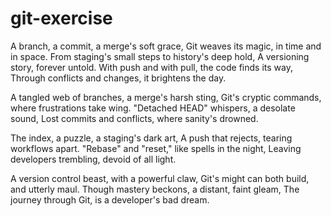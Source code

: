 # git-exercise

A branch, a commit, a merge's soft grace,
Git weaves its magic, in time and in space.
From staging's small steps to history's deep hold,
A versioning story, forever untold.
With push and with pull, the code finds its way,
Through conflicts and changes, it brightens the day.

A tangled web of branches, a merge's harsh sting,
Git's cryptic commands, where frustrations take wing.
"Detached HEAD" whispers, a desolate sound,
Lost commits and conflicts, where sanity's drowned.

The index, a puzzle, a staging's dark art,
A push that rejects, tearing workflows apart.
"Rebase" and "reset," like spells in the night,
Leaving developers trembling, devoid of all light.

A version control beast, with a powerful claw,
Git's might can both build, and utterly maul.
Though mastery beckons, a distant, faint gleam,
The journey through Git, is a developer's bad dream.
